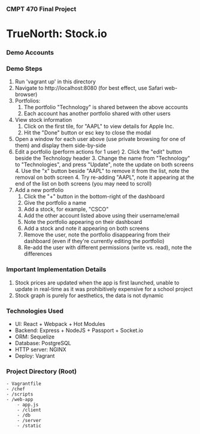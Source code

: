### CMPT 470 Final Project
# TrueNorth: Stock.io

### Demo Accounts


### Demo Steps

1. Run 'vagrant up' in this directory
2. Navigate to http://localhost:8080 (for best effect, use Safari web-browser)
3. Portfolios:
    1. The portfolio "Technology" is shared between the above accounts
    2. Each account has another portfolio shared with other users
4. View stock information
    1. Click on the first tile, for "AAPL" to view details for Apple Inc.
    2. Hit the "Done" button or esc key to close the modal
5. Open a window for each user above (use private browsing for one of them) and display them side-by-side
6. Edit a portfolio (perform actions for 1 user)
    2. Click the "edit" button beside the Technology header
    3. Change the name from "Technology" to "Technologies", and press "Update", note the update on both screens
    4. Use the "x" button beside "AAPL" to remove it from the list, note the removal on both screen
    4. Try re-adding "AAPL", note it appearing at the end of the list on both screens (you may need to scroll)
7. Add a new portfolio
    1. Click the "+" button in the bottom-right of the dashboard
    2. Give the portfolio a name
    3. Add a stock, for example, "CSCO"
    4. Add the other account listed above using their username/email
    5. Note the portfolio appearing on their dashboard
    6. Add a stock and note it appearing on both screens
    7. Remove the user, note the portfolio disappearing from their dashboard (even if they're currently editing the portfolio)
    8. Re-add the user with different permissions (write vs. read), note the differences

### Important Implementation Details

1. Stock prices are updated when the app is first launched, unable to update in real-time as it was prohibitively expensive for a school project
2. Stock graph is purely for aesthetics, the data is not dynamic

### Technologies Used

- UI: React + Webpack + Hot Modules
- Backend: Express + NodeJS + Passport + Socket.io
- ORM: Sequelize
- Database: PostgreSQL
- HTTP server: NGINX
- Deploy: Vagrant

### Project Directory (Root)
    - Vagrantfile
    - /chef
    - /scripts
    - /web-app
        - app.js
        - /client
        - /db
        - /server
        - /static
